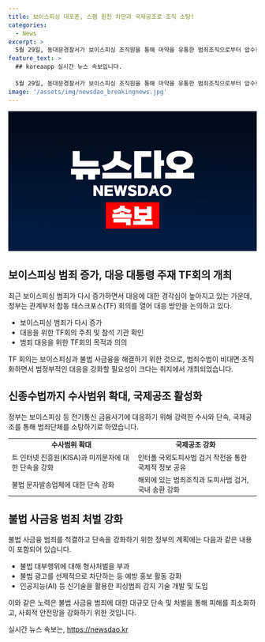 ```yaml
---
title: 보이스피싱 대포폰, 스팸 원천 차단과 국제공조로 조직 소탕!
categories:
  - News
excerpt: >
  5월 29일, 동대문경찰서가 보이스피싱 조직원을 통해 마약을 유통한 범죄조직으로부터 압수한 물품을 정리 중. 보이스피싱은 2024년 상반기에 다시 증가세로 돌아섰으며, 정부는 집중수사와 국제공조를 강화하고 대환대출 빙자형 수법으로부터 국민을 보호하기로 결정. 불법 스팸 발송업체에 대한 제재를 강화하고, 국제형사기구(인터폴)와 함께 도피사범 검거 작전을 펼치며, 불법 사금융 범죄에 대한 처벌을 강화할 계획.
feature_text: >
  ## koreaapp 실시간 뉴스 속보입니다.

  5월 29일, 동대문경찰서가 보이스피싱 조직원을 통해 마약을 유통한 범죄조직으로부터 압수한 물품을 정리 중. 보이스피싱은 2024년 상반기에 다시 증가세로 돌아섰으며, 정부는 집중수사와 국제공조를 강화하고 대환대출 빙자형 수법으로부터 국민을 보호하기로 결정. 불법 스팸 발송업체에 대한 제재를 강화하고, 국제형사기구(인터폴)와 함께 도피사범 검거 작전을 펼치며, 불법 사금융 범죄에 대한 처벌을 강화할 계획.
image: '/assets/img/newsdao_breakingnews.jpg'
---
```


<p><img src="/assets/img/newsdao_breakingnews.jpg" alt="koreaapp 속보" /></p>

<h2 data-ke-size="size26">보이스피싱 범죄 증가, 대응 대통령 주재 TF회의 개최</h2>

<p data-ke-size="size16">최근 보이스피싱 범죄가 다시 증가하면서 대응에 대한 경각심이 높아지고 있는 가운데, 정부는 관계부처 합동 태스크포스(TF) 회의를 열어 대응 방안을 논의하고 있다.</p>

<ul>
    <li>보이스피싱 범죄가 다시 증가</li>
    <li>대응을 위한 TF회의 주최 및 참석 기관 확인</li>
    <li>범죄 대응을 위한 TF회의 목적과 의의</li>
</ul>

<p data-ke-size="size16">TF 회의는 보이스피싱과 불법 사금융을 해결하기 위한 것으로, 범죄수법이 비대면·조직화하면서 범정부적인 대응을 강화할 필요성이 크다는 취지에서 개최되었습니다.</p>

<h2 data-ke-size="size26">신종수법까지 수사범위 확대, 국제공조 활성화</h2>

<p data-ke-size="size16">정부는 보이스피싱 등 전기통신 금융사기에 대응하기 위해 강력한 수사와 단속, 국제공조를 통해 범죄단체를 소탕하기로 하였습니다.</p>

<table>
    <tr>
        <td style="text-align: center; height: 17px;"><b>수사범위 확대</b></td>
        <td style="text-align: center; height: 17px;"><b>국제공조 강화</b></td>
    </tr>
    <tr>
        <td>트 인터넷 진흥원(KISA)과 미끼문자에 대한 단속을 강화</td>
        <td>인터폴 국외도피사범 검거 작전을 통한 국제적 정보 공유</td>
    </tr>
    <tr>
        <td>불법 문자발송업체에 대한 단속 강화</td>
        <td>해외에 있는 범죄조직과 도피사범 검거, 국내 송환 강화</td>
    </tr>
</table>

<h2 data-ke-size="size26">불법 사금융 범죄 처벌 강화</h2>

<p data-ke-size="size16">불법 사금융 범죄를 척결하고 단속을 강화하기 위한 정부의 계획에는 다음과 같은 내용이 포함되어 있습니다.</p>

<ul>
    <li>불법 대부행위에 대해 형사처벌을 부과</li>
    <li>불법 광고를 선제적으로 차단하는 등 예방 홍보 활동 강화</li>
    <li>인공지능(AI) 등 신기술을 활용한 피싱범죄 감지 기술 개발 및 도입</li>
</ul>

<p data-ke-size="size16">이와 같은 노력은 불법 사금융 범죄에 대한 대규모 단속 및 처벌을 통해 피해를 최소화하고, 사회적 안전망을 강화하기 위한 것입니다.</p>
실시간 뉴스 속보는, <a href="https://newsdao.kr" rel="dofollow">https://newsdao.kr</a>


